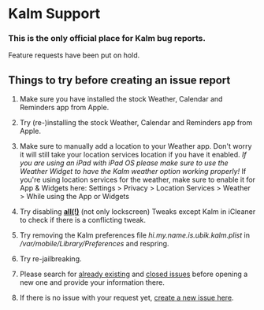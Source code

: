 Kalm Support
===

### This is the only official place for Kalm bug reports.
Feature requests have been put on hold.

## Things to try before creating an issue report

1. Make sure you have installed the stock Weather, Calendar and Reminders app from Apple.

2. Try (re-)installing the stock Weather, Calendar and Reminders app from Apple.

3. Make sure to manually add a location to your Weather app. Don't worry it will still take your location services location if you have it enabled. *If you are using an iPad with iPad OS please make sure to use the Weather Widget to have the Kalm weather option working properly!* If you're using location services for the weather, make sure to enable it for App & Widgets here: Settings > Privacy > Location Services > Weather > While using the App or Widgets

4. Try disabling **<ins>all(!)</ins>** (not only lockscreen) Tweaks except Kalm in iCleaner to check if there is a conflicting tweak.

5. Try removing the Kalm preferences file *hi.my.name.is.ubik.kalm.plist* in */var/mobile/Library/Preferences* and respring.

6. Try re-jailbreaking.

7. Please search for [already existing](https://github.com/himynameisubik/Kalm-support/issues) and [closed issues](https://github.com/himynameisubik/Kalm-support/issues?q=is%3Aissue+is%3Aclosed) before opening a new one and provide your information there.

8. If there is no issue with your request yet, [create a new issue here](https://github.com/himynameisubik/Kalm-support/issues/new/choose).

